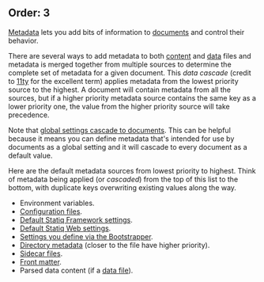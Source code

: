 Order: 3
---
[Metadata](xref:documents-and-metadata#about-metadata) lets you add bits of information to [documents](xref:documents-and-metadata) and control their behavior.

There are several ways to add metadata to both [content](xref:web-content) and [data](xref:web-data) files and metadata is merged together from multiple sources to determine the complete set of metadata for a given document. This _data cascade_ (credit to [11ty](https://www.11ty.dev/docs/data-cascade/) for the excellent term) applies metadata from the lowest priority source to the highest. A document will contain metadata from all the sources, but if a higher priority metadata source contains the same key as a lower priority one, the value from the higher priority source will take precedence.

Note that [global settings cascade to documents](xref:settings#cascade-to-documents). This can be helpful because it means you can define metadata that's intended for use by documents as a global setting and it will cascade to every document as a default value.

Here are the default metadata sources from lowest priority to highest. Think of metadata being applied (or _cascaded_) from the top of this list to the bottom, with duplicate keys overwriting existing values along the way.

- Environment variables.
- [Configuration files](xref:settings#configuration-files).
- [Default Statiq Framework settings](xref:settings).
- [Default Statiq Web settings](xref:web-settings).
- [Settings you define via the Bootstrapper](xref:specifying-settings).
- [Directory metadata](xref:web-directory-metadata) (closer to the file have higher priority).
- [Sidecar files](xref:web-sidecar-files).
- [Front matter](xref:web-front-matter).
- Parsed data content (if a [data file](xref:web-data)).
